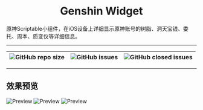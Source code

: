 <h1 align="center">Genshin Widget</h1>

原神Scriptable小组件，在iOS设备上详细显示原神账号的树脂、洞天宝钱、委托、周本、质变仪等详细信息。

---

<div align="center">

|![GitHub repo size](https://img.shields.io/github/repo-size/DGP-Studio/Snap.Genshin?style=flat-square)|![GitHub issues](https://img.shields.io/github/issues/XZB-1248/GenshinWidget?style=flat-square)|![GitHub closed issues](https://img.shields.io/github/issues-closed/XZB-1248/GenshinWidget?style=flat-square)|
|-|-|-|

</div>

---

## 效果预览

![Preview](https://s3.bmp.ovh/imgs/2022/06/03/65bafbeb056dc605.png)
![Preview](https://s3.bmp.ovh/imgs/2022/06/03/0be8c28194fd39c5.png)
![Preview](https://s3.bmp.ovh/imgs/2022/06/03/e7f623d78ad384dc.png)
